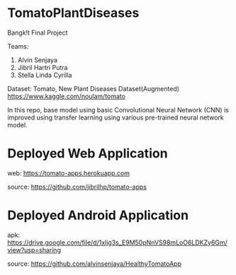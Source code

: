# TomatoPlantDiseases
Bangk!t Final Project

Teams:
1. Alvin Senjaya
2. Jibril Hartri Putra
3. Stella Linda Cyrilla 


Dataset:
Tomato, New Plant Diseases Dataset(Augmented)
https://www.kaggle.com/noulam/tomato

In this repo, base model using basic Convolutional Neural Network (CNN) is improved using transfer learning using various pre-trained neural network model.


# Deployed Web Application
web: https://tomato-apps.herokuapp.com

source: https://github.com/jibrilhp/tomato-apps
 
 
 
# Deployed Android Application
apk: https://drive.google.com/file/d/1xljg3s_E9M50pNnVS98mLoO6LDKZy6Gm/view?usp=sharing

source: https://github.com/alvinsenjaya/HealthyTomatoApp
